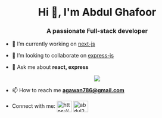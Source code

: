 <h1 align="center">Hi 👋, I'm Abdul Ghafoor</h1>
<h3 align="center">A passionate Full-stack developer</h3>

- 🔭 I’m currently working on [next-js](https://github.com/Malik9299/next-js)

- 👯 I’m looking to collaborate on [express-js](https://github.com/Malik9299/express-js-v2)

- 💬 Ask me about **react, express**

<p align="center">
    <a href="https://git.io/streak-stats"><img src="https://streak-stats.demolab.com?user=Malik9299"/></a>
</p>

- 📫 How to reach me **agawan786@gmail.com**

- Connect with me:
<a href="https://www.linkedin.com/in/abdul-ghafoor786/" target="blank"><img align="center" src="https://raw.githubusercontent.com/rahuldkjain/github-profile-readme-generator/master/src/images/icons/Social/linked-in-alt.svg" alt="https://www.linkedin.com/in/abdul-ghafoor786/" height="30" width="40" /></a>
<a href="https://www.leetcode.com/abdul2526" target="blank"><img align="center" src="https://raw.githubusercontent.com/rahuldkjain/github-profile-readme-generator/master/src/images/icons/Social/leet-code.svg" alt="abdul2526" height="30" width="40" /></a>
